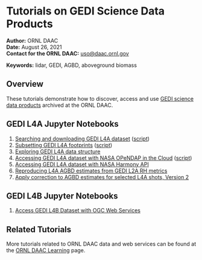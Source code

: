 # Tutorials on GEDI Science Data Products

**Author:** ORNL DAAC       
**Date:** August 26, 2021       
**Contact for the ORNL DAAC:** uso@daac.ornl.gov

**Keywords:** lidar, GEDI, AGBD, aboveground biomass

## Overview      
These tutorials demonstrate how to discover, access and use [GEDI science data products](https://daac.ornl.gov/gedi) archived at the ORNL DAAC. 

## GEDI L4A Jupyter Notebooks
1. [Searching and downloading GEDI L4A dataset](1_gedi_l4a_search_download.ipynb) ([script](scripts#1-gedi_l4a_search_downloadpy))
1. [Subsetting GEDI L4A footprints](2_gedi_l4a_subsets.ipynb) ([script](scripts#2-gedi_l4a_subsetspy))
1. [Exploring GEDI L4A data structure](3_gedi_l4a_exploring_data.ipynb)
1. [Accessing GEDI L4A dataset with NASA OPeNDAP in the Cloud](access_gedi_l4a_hyrax.ipynb) ([script](scripts#3-gedi_l4a_hyraxpy))
1. [Accessing GEDI L4A dataset with NASA Harmony API](gedi_l4a_harmony.ipynb) 
1. [Reproducing L4A AGBD estimates from GEDI L2A RH metrics](reconstruct_L4A_AGBD_L2A_metrics.ipynb)
1. [Apply correction to AGBD estimates for selected L4A shots, Version 2](correct_GEDI_L4A_V002_01.ipynb)

## GEDI L4B Jupyter Notebooks
1. [Access GEDI L4B Dataset with OGC Web Services](https://nbviewer.org/github/ornldaac/gedi_tutorials/blob/main/gedi_l4b_ogc.ipynb)

## Related Tutorials
More tutorials related to ORNL DAAC data and web services can be found at the [ORNL DAAC Learning](https://daac.ornl.gov/resources/learning/) page.
